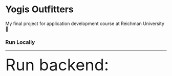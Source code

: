 # Yogis Outfitters
My final project for application development course at Reichman University :pray:	

### Run Locally
-----

<span style="font-size:50px;">Run backend:</span>

